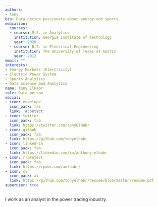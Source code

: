 ```yaml
---
authors:
- tony
bio: Data person passionate about energy and sports.
education:
  courses:
  - course: M.S. in Analytics
    institution: Georgia Institute of Technology
    year: 2020
  - course: B.S. in Electrical Engineering
    institution: The University of Texas at Austin
    year: 2012
email: ""
interests:
- Energy Markets (Electricity)
- Electric Power System
- Sports Analytics
- Data Science and Analytics
name: Tony ElHabr
role: Data person
social:
- icon: envelope
  icon_pack: fas
  link: '#contact'
- icon: twitter
  icon_pack: fab
  link: https://twitter.com/TonyElHabr
- icon: github
  icon_pack: fab
  link: https://github.com/tonyelhabr
- icon: linked-in
  icon_pack: fab
  link: https://linkedin.com/in/anthony-elhabr
- icon: r-project
  icon_pack: fab
  link: https://rpubs.com/aelhabr/
- icon: cv
  icon_pack: ai
  link: https://github.com/tonyelhabr/resume/blob/master/resume.pdf
superuser: true
---
```


I work as an analyst in the power trading industry.
